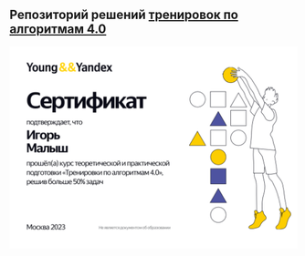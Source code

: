 ## Репозиторий решений [тренировок по алгоритмам 4.0](https://yandex.ru/yaintern/training/algorithm-training_4)

![](https://github.com/CepbluKot/yndx40/blob/master/trenirovki40.png)
